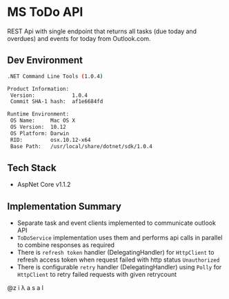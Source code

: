 # MS ToDo API #

REST Api with single endpoint that returns all tasks (due today and overdues) and events for today from Outlook.com.


## Dev Environment ##

```sh
.NET Command Line Tools (1.0.4)

Product Information:
 Version:            1.0.4
 Commit SHA-1 hash:  af1e6684fd

Runtime Environment:
 OS Name:     Mac OS X
 OS Version:  10.12
 OS Platform: Darwin
 RID:         osx.10.12-x64
 Base Path:   /usr/local/share/dotnet/sdk/1.0.4
```

## Tech Stack ##

* AspNet Core v1.1.2

## Implementation Summary ##

* Separate task and event clients implemented to communicate outlook API
* `ToDoService` implementation uses them and performs api calls in parallel to combine responses as required
* There is `refresh token` handler (DelegatingHandler) for `HttpClient` to refresh access token when request failed with http status `Unauthorized`
* There is configurable `retry` handler (DelegatingHandler) using `Polly` for `HttpClient` to retry failed requests with given retrycount


@z i λ a s a l
